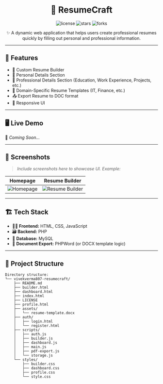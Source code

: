 <h1 align="center">📄 ResumeCraft</h1>

<p align="center">
  <img src="https://img.shields.io/github/license/vivekverma807/ResumeCraft?style=for-the-badge" alt="license" />
  <img src="https://img.shields.io/github/stars/vivekverma807/ResumeCraft?style=for-the-badge" alt="stars" />
  <img src="https://img.shields.io/github/forks/vivekverma807/ResumeCraft?style=for-the-badge" alt="forks" />
</p>

<p align="center">
  ✨ A dynamic web application that helps users create professional resumes quickly by filling out personal and professional information.
</p>

---

## 🌟 Features

- 🧾 Custom Resume Builder
- 🧑 Personal Details Section
- 💼 Professional Details Section (Education, Work Experience, Projects, etc.)
- 🎨 Domain-Specific Resume Templates (IT, Finance, etc.)
- 📤 Export Resume to DOC format
- 📱 Responsive UI

---

## 🖥️ Live Demo

🚀 _Coming Soon..._

---

## 📸 Screenshots

> _Include screenshots here to showcase UI. Example:_

| Homepage | Resume Builder |
|---------|----------------|
| ![Homepage](assets/homepage.png) | ![Resume Builder](assets/resume-builder.png) |

---

## 🏗️ Tech Stack

- 🧑‍💻 **Frontend:** HTML, CSS, JavaScript
- 🗃️ **Backend:** PHP
- 💽 **Database:** MySQL
- 📄 **Document Export:** PHPWord (or DOCX template logic)

---

## 📂 Project Structure

```plaintext
Directory structure:
└── vivekverma807-resumecraft/
    ├── README.md
    ├── builder.html
    ├── dashboard.html
    ├── index.html
    ├── LICENSE
    ├── profile.html
    ├── assets/
    │   └── resume-template.docx
    ├── auth/
    │   ├── login.html
    │   └── register.html
    ├── scripts/
    │   ├── auth.js
    │   ├── builder.js
    │   ├── dashboard.js
    │   ├── main.js
    │   ├── pdf-export.js
    │   └── storage.js
    └── styles/
        ├── builder.css
        ├── dashboard.css
        ├── profile.css
        └── style.css
